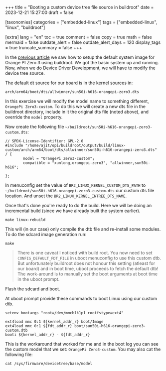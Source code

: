 +++
title = "Booting a custom device tree file source in buildroot"
date = 2023-12-21 15:27:00
draft = false

[taxonomies]
categories = ["embedded-linux"]
tags = ["embedded-linux", "linux", "buildroot"]

[extra]
lang = "en"
toc = true
comment = false
copy = true
math = false
mermaid = false
outdate_alert = false
outdate_alert_days = 120
display_tags = true
truncate_summary = false
+++

In the [previous article](@/blog/buildroot-setup.md) we saw how to setup the default system image for Orange PI Zero 3 using buildroot. We got the basic system up and running. Now, when we do Device Driver Development, we will have to modify the device tree source.

The default dt source for our board is in the kernel sources in:

```
arch/arm64/boot/dts/allwinner/sun50i-h616-orangepi-zero3.dts
```

In this exercise we will modify the model name to something different, `OrangePi Zero3-custom`. To do this we will create a new dts file in the buildroot directory, include in it the original dts file (noted above), and override the `model` property.

Now create the following file `~/buildroot/sun50i-h616-orangepi-zero3-custom.dts`:

```
// SPDX-License-Identifier: GPL-2.0
#include "/home/ajit/opi/buildroot/output/build/linux-custom/arch/arm64/boot/dts/allwinner/sun50i-h616-orangepi-zero3.dts"
/ {
        model = "OrangePi Zero3-custom";
        compatible = "xunlong,orangepi-zero3", "allwinner,sun50i-h616";

};

```

In menuconfig set the value of `BR2_LINUX_KERNEL_CUSTOM_DTS_PATH` to `~/buildroot/sun50i-h616-orangepi-zero3-custom.dts` our custom dts file location. And unset the `BR2_LINUX_KERNEL_INTREE_DTS_NAME`.

Once that's done you're ready to do the build. Here we will be doing an incremental build (since we have already built the system earlier).

```
make linux-rebuild
```

This will (in our case) only compile the dtb file and re-install some modules. To do the sdcard image generation run:

```
make
```

>There is one caveat I noticed with build root. You now need to set `CONFIG_DEFAULT_FDT_FILE` in uboot menuconfig to use this custom dtb. But unfortunately buildroot does not honour this setting (atleast for our board) and in boot time, uboot proceeds to fetch the default dtb! The work-around is to manually set the boot arguments at boot time in the uboot prompt.

Flash the sdcard and boot.

At uboot prompt provide these commands to boot Linux using our custom dtb.

```
setenv bootargs "root=/dev/mmcblk1p1 rootfstype=ext4"

ext4load mmc 0:1 ${kernel_addr_r} boot/Image
ext4load mmc 0:1 ${fdt_addr_r} boot/sun50i-h616-orangepi-zero3-custom.dtb
booti ${kernel_addr_r} - ${fdt_addr_r}
```

This is the workaround that worked for me and in the boot log you can see the custom model that we set: `OrangePi Zero3-custom`. You may also cat the following file:

```
cat /sys/firmware/devicetree/base/model
```

